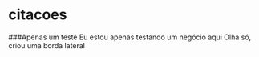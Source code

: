 # citacoes

###Apenas um teste
Eu estou apenas testando um negócio aqui
Olha só, criou uma borda lateral
